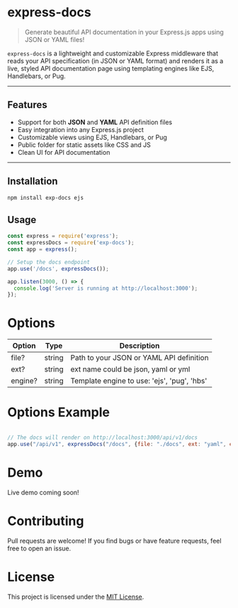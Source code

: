# express-docs

> Generate beautiful API documentation in your Express.js apps using JSON or YAML files!

`express-docs` is a lightweight and customizable Express middleware that reads your API specification (in JSON or YAML format) and renders it as a live, styled API documentation page using templating engines like EJS, Handlebars, or Pug.

---

## Features

- Support for both **JSON** and **YAML** API definition files
- Easy integration into any Express.js project
- Customizable views using EJS, Handlebars, or Pug
- Public folder for static assets like CSS and JS
- Clean UI for API documentation

---

## Installation

```bash
npm install exp-docs ejs
```

## Usage
```js
const express = require('express');
const expressDocs = require('exp-docs');
const app = express();

// Setup the docs endpoint
app.use('/docs', expressDocs());

app.listen(3000, () => {
  console.log('Server is running at http://localhost:3000');
});
```
# Options

| Option | Type | Description |
|--------|------|-------------|
| file? | string | Path to your JSON or YAML API definition |
| ext? | string | ext name could be json, yaml or yml |
| engine? | string | Template engine to use: 'ejs', 'pug', 'hbs' |

# Options Example

```js

// The docs will render on http://localhost:3000/api/v1/docs
app.use("/api/v1", expressDocs("/docs", {file: "./docs", ext: "yaml", engine: "pug"}))
```

# Demo
Live demo coming soon!

# Contributing
Pull requests are welcome! If you find bugs or have feature requests, feel free to open an issue.

# License
This project is licensed under the [MIT License](LICENSE).